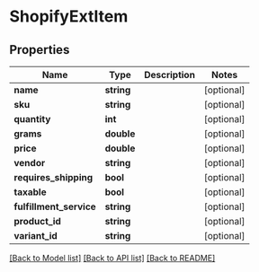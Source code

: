 # ShopifyExtItem

## Properties
Name | Type | Description | Notes
------------ | ------------- | ------------- | -------------
**name** | **string** |  | [optional] 
**sku** | **string** |  | [optional] 
**quantity** | **int** |  | [optional] 
**grams** | **double** |  | [optional] 
**price** | **double** |  | [optional] 
**vendor** | **string** |  | [optional] 
**requires_shipping** | **bool** |  | [optional] 
**taxable** | **bool** |  | [optional] 
**fulfillment_service** | **string** |  | [optional] 
**product_id** | **string** |  | [optional] 
**variant_id** | **string** |  | [optional] 

[[Back to Model list]](../../README.md#documentation-for-models) [[Back to API list]](../../README.md#documentation-for-api-endpoints) [[Back to README]](../../README.md)

